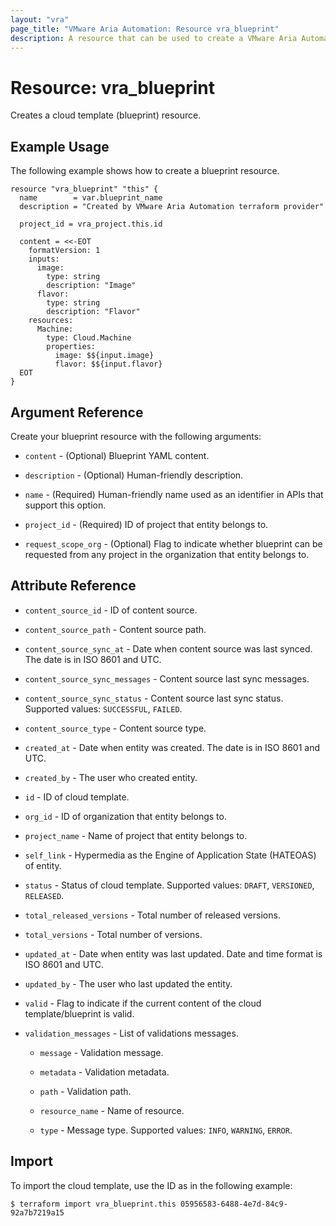 ```yaml
---
layout: "vra"
page_title: "VMware Aria Automation: Resource vra_blueprint"
description: A resource that can be used to create a VMware Aria Automation cloud template (blueprint).
---
```


# Resource: vra_blueprint

Creates a cloud template (blueprint) resource.

## Example Usage

The following example shows how to create a blueprint resource.

```hcl
resource "vra_blueprint" "this" {
  name        = var.blueprint_name
  description = "Created by VMware Aria Automation terraform provider"

  project_id = vra_project.this.id

  content = <<-EOT
    formatVersion: 1
    inputs:
      image:
        type: string
        description: "Image"
      flavor:
        type: string
        description: "Flavor"
    resources:
      Machine:
        type: Cloud.Machine
        properties:
          image: $${input.image}
          flavor: $${input.flavor}
  EOT
}
```

## Argument Reference

Create your blueprint resource with the following arguments:

* `content` - (Optional) Blueprint YAML content.

* `description` - (Optional) Human-friendly description.

* `name` - (Required) Human-friendly name used as an identifier in APIs that support this option.

* `project_id` - (Required) ID of project that entity belongs to.

* `request_scope_org` - (Optional) Flag to indicate whether blueprint can be requested from any project in the organization that entity belongs to.

## Attribute Reference

* `content_source_id` - ID of content source.

* `content_source_path` - Content source path.

* `content_source_sync_at` - Date when content source was last synced. The date is in ISO 8601 and UTC.

* `content_source_sync_messages` - Content source last sync messages.

* `content_source_sync_status` - Content source last sync status. Supported values: `SUCCESSFUL`, `FAILED`.

* `content_source_type` - Content source type.

* `created_at` - Date when entity was created. The date is in ISO 8601 and UTC.

* `created_by` - The user who created entity.

* `id` - ID of cloud template.

* `org_id` - ID of organization that entity belongs to.

* `project_name` - Name of project that entity belongs to.

* `self_link` - Hypermedia as the Engine of Application State (HATEOAS) of entity.

* `status` - Status of cloud template. Supported values: `DRAFT`, `VERSIONED`, `RELEASED`.

* `total_released_versions` - Total number of released versions.

* `total_versions` - Total number of versions.

* `updated_at` - Date when entity was last updated. Date and time format is ISO 8601 and UTC.

* `updated_by` - The user who last updated the entity.

* `valid` - Flag to indicate if the current content of the cloud template/blueprint is valid.

* `validation_messages` - List of validations messages.

  * `message` - Validation message.

  * `metadata` - Validation metadata.

  * `path` - Validation path.

  * `resource_name` - Name of resource.

  * `type` - Message type. Supported values: `INFO`, `WARNING`, `ERROR`.

## Import

To import the cloud template, use the ID as in the following example:

`$ terraform import vra_blueprint.this 05956583-6488-4e7d-84c9-92a7b7219a15`
